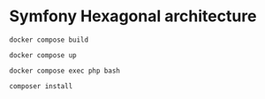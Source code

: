 # Symfony Hexagonal architecture

```
docker compose build
```

```
docker compose up
```

```
docker compose exec php bash
```

```
composer install
```
